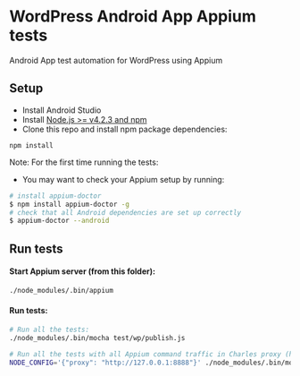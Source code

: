 # WordPress Android App Appium tests

Android App test automation for WordPress using Appium


## Setup

* Install Android Studio
* Install [Node.js >= v4.2.3 and npm](http://nodejs.org/)
* Clone this repo and install npm package dependencies:
```
npm install
```

Note: For the first time running the tests:

* You may want to check your Appium setup by running:

```bash
# install appium-doctor
$ npm install appium-doctor -g
# check that all Android dependencies are set up correctly
$ appium-doctor --android
```

## Run tests

#### Start Appium server (from this folder):

```bash
./node_modules/.bin/appium
```

#### Run tests:
```bash
# Run all the tests:
./node_modules/.bin/mocha test/wp/publish.js

# Run all the tests with all Appium command traffic in Charles proxy (https://www.charlesproxy.com/):
NODE_CONFIG='{"proxy": "http://127.0.0.1:8888"}' ./node_modules/.bin/mocha test/wp/publish.js
```

